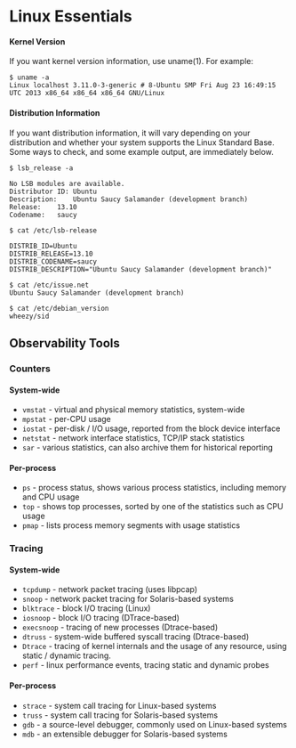 # Linux Essentials

#### Kernel Version

If you want kernel version information, use uname(1). For example:

```
$ uname -a
Linux localhost 3.11.0-3-generic # 8-Ubuntu SMP Fri Aug 23 16:49:15 UTC 2013 x86_64 x86_64 x86_64 GNU/Linux
```

#### Distribution Information

If you want distribution information, it will vary depending on your distribution and whether your system supports the Linux Standard Base. Some ways to check, and some example output, are immediately below.

```
$ lsb_release -a

No LSB modules are available.
Distributor ID: Ubuntu
Description:    Ubuntu Saucy Salamander (development branch)
Release:    13.10
Codename:   saucy
```

```
$ cat /etc/lsb-release

DISTRIB_ID=Ubuntu
DISTRIB_RELEASE=13.10
DISTRIB_CODENAME=saucy
DISTRIB_DESCRIPTION="Ubuntu Saucy Salamander (development branch)"
```

```
$ cat /etc/issue.net
Ubuntu Saucy Salamander (development branch)
```

```
$ cat /etc/debian_version
wheezy/sid
```

## Observability Tools

### Counters

#### System-wide

- `vmstat` - virtual and physical memory statistics, system-wide
- `mpstat` - per-CPU usage
- `iostat` - per-disk / I/O usage, reported from the block device interface
- `netstat` - network interface statistics, TCP/IP stack statistics
- `sar` - various statistics, can also archive them for historical reporting

#### Per-process

- `ps` - process status, shows various process statistics, including memory and CPU usage
- `top` - shows top processes, sorted by one of the statistics such as CPU usage
- `pmap` - lists process memory segments with usage statistics

### Tracing

#### System-wide

- `tcpdump` - network packet tracing (uses libpcap)
- `snoop` - network packet tracing for Solaris-based systems
- `blktrace` - block I/O tracing (Linux)
- `iosnoop` - block I/O tracing (DTrace-based)
- `execsnoop` - tracing of new processes (Dtrace-based)
- `dtruss` - system-wide buffered syscall tracing (Dtrace-based)
- `Dtrace` - tracing of kernel internals and the usage of any resource, using static / dynamic tracing.
- `perf` - linux performance events, tracing static and dynamic probes

#### Per-process

- `strace` - system call tracing for Linux-based systems
- `truss` - system call tracing for Solaris-based systems
- `gdb` - a source-level debugger, commonly used on Linux-based systems
- `mdb` - an extensible debugger for Solaris-based systems
